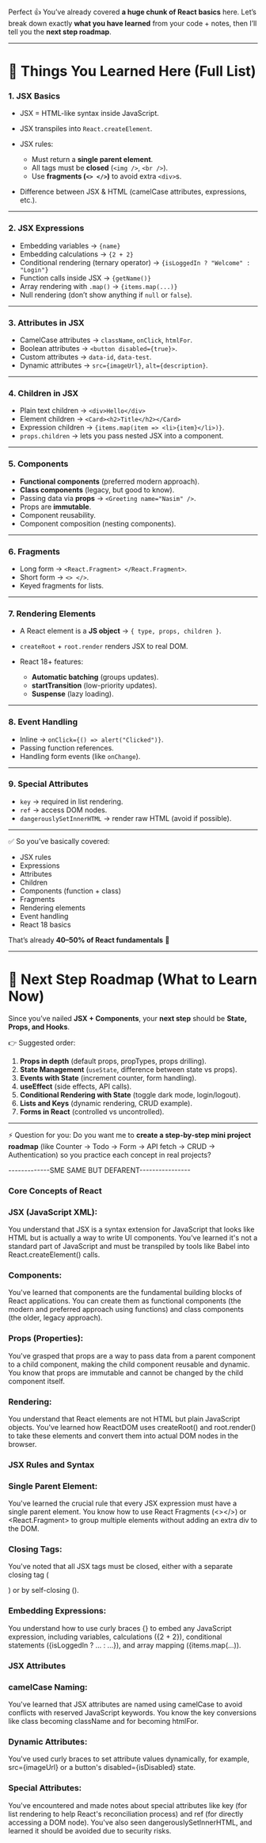 Perfect 👍 You’ve already covered **a huge chunk of React basics** here.
Let’s break down exactly **what you have learned** from your code + notes, then I’ll tell you the **next step roadmap**.

---

# 📌 Things You Learned Here (Full List)

### 1. **JSX Basics**

* JSX = HTML-like syntax inside JavaScript.
* JSX transpiles into `React.createElement`.
* JSX rules:

  * Must return a **single parent element**.
  * All tags must be **closed** (`<img />`, `<br />`).
  * Use **fragments (`<> </>`)** to avoid extra `<div>`s.
* Difference between JSX & HTML (camelCase attributes, expressions, etc.).

---

### 2. **JSX Expressions**

* Embedding variables → `{name}`
* Embedding calculations → `{2 + 2}`
* Conditional rendering (ternary operator) → `{isLoggedIn ? "Welcome" : "Login"}`
* Function calls inside JSX → `{getName()}`
* Array rendering with `.map()` → `{items.map(...)}`
* Null rendering (don’t show anything if `null` or `false`).

---

### 3. **Attributes in JSX**

* CamelCase attributes → `className`, `onClick`, `htmlFor`.
* Boolean attributes → `<button disabled={true}>`.
* Custom attributes → `data-id`, `data-test`.
* Dynamic attributes → `src={imageUrl}`, `alt={description}`.

---

### 4. **Children in JSX**

* Plain text children → `<div>Hello</div>`
* Element children → `<Card><h2>Title</h2></Card>`
* Expression children → `{items.map(item => <li>{item}</li>)}`.
* `props.children` → lets you pass nested JSX into a component.

---

### 5. **Components**

* **Functional components** (preferred modern approach).
* **Class components** (legacy, but good to know).
* Passing data via **props** → `<Greeting name="Nasim" />`.
* Props are **immutable**.
* Component reusability.
* Component composition (nesting components).

---

### 6. **Fragments**

* Long form → `<React.Fragment> </React.Fragment>`.
* Short form → `<> </>`.
* Keyed fragments for lists.

---

### 7. **Rendering Elements**

* A React element is a **JS object** → `{ type, props, children }`.
* `createRoot` + `root.render` renders JSX to real DOM.
* React 18+ features:

  * **Automatic batching** (groups updates).
  * **startTransition** (low-priority updates).
  * **Suspense** (lazy loading).

---

### 8. **Event Handling**

* Inline → `onClick={() => alert("Clicked")}`.
* Passing function references.
* Handling form events (like `onChange`).

---

### 9. **Special Attributes**

* `key` → required in list rendering.
* `ref` → access DOM nodes.
* `dangerouslySetInnerHTML` → render raw HTML (avoid if possible).

---

✅ So you’ve basically covered:

* JSX rules
* Expressions
* Attributes
* Children
* Components (function + class)
* Fragments
* Rendering elements
* Event handling
* React 18 basics

That’s already **40–50% of React fundamentals** 🚀

---

# 🎯 Next Step Roadmap (What to Learn Now)

Since you’ve nailed **JSX + Components**, your **next step** should be **State, Props, and Hooks**.

👉 Suggested order:

1. **Props in depth** (default props, propTypes, props drilling).
2. **State Management** (`useState`, difference between state vs props).
3. **Events with State** (increment counter, form handling).
4. **useEffect** (side effects, API calls).
5. **Conditional Rendering with State** (toggle dark mode, login/logout).
6. **Lists and Keys** (dynamic rendering, CRUD example).
7. **Forms in React** (controlled vs uncontrolled).

---

⚡ Question for you:
Do you want me to **create a step-by-step mini project roadmap** (like Counter → Todo → Form → API fetch → CRUD → Authentication) so you practice each concept in real projects?





-------------SME SAME BUT DEFARENT----------------
### Core Concepts of React
### JSX (JavaScript XML): 
You understand that JSX is a syntax extension for JavaScript that looks like HTML but is actually a way to write UI components. You've learned it's not a standard part of JavaScript and must be transpiled by tools like Babel into React.createElement() calls.

### Components: 
You've learned that components are the fundamental building blocks of React applications. You can create them as functional components (the modern and preferred approach using functions) and class components (the older, legacy approach).

### Props (Properties): 
You've grasped that props are a way to pass data from a parent component to a child component, making the child component reusable and dynamic. You know that props are immutable and cannot be changed by the child component itself.

### Rendering: 
You understand that React elements are not HTML but plain JavaScript objects. You've learned how ReactDOM uses createRoot() and root.render() to take these elements and convert them into actual DOM nodes in the browser.

### JSX Rules and Syntax
### Single Parent Element: 
You've learned the crucial rule that every JSX expression must have a single parent element. You know how to use React Fragments (<></>) or <React.Fragment> to group multiple elements without adding an extra div to the DOM.

### Closing Tags: 
You've noted that all JSX tags must be closed, either with a separate closing tag (<p></p>) or by self-closing (<img />).

### Embedding Expressions: 
You understand how to use curly braces {} to embed any JavaScript expression, including variables, calculations ({2 + 2}), conditional statements ({isLoggedIn ? ... : ...}), and array mapping ({items.map(...)).

### JSX Attributes
### camelCase Naming: 
You've learned that JSX attributes are named using camelCase to avoid conflicts with reserved JavaScript keywords. You know the key conversions like class becoming className and for becoming htmlFor.

### Dynamic Attributes: 
You've used curly braces to set attribute values dynamically, for example, src={imageUrl} or a button's disabled={isDisabled} state.

### Special Attributes: 
You've encountered and made notes about special attributes like key (for list rendering to help React's reconciliation process) and ref (for directly accessing a DOM node). You've also seen dangerouslySetInnerHTML, and learned it should be avoided due to security risks.

